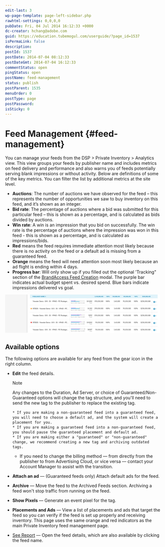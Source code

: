 ```yaml
---
edit-last: 3
wp-page-template: page-left-sidebar.php
rawhtml-settings: 0,0,0,0
pubDate: Fri, 04 Jul 2014 16:12:33 +0000
dc-creator: hchang@adobe.com
guid: https://education.tubemogul.com/userguide/?page_id=1537
isPermaLink: false
description: 
postId: 1537
postDate: 2014-07-04 08:12:33
postDateGmt: 2014-07-04 16:12:33
commentStatus: open
pingStatus: open
postName: feed-management
status: publish
postParent: 1535
menuOrder: 0
postType: page
postPassword: 
isSticky: 0
---
```


# Feed Management {#feed-management}

You can manage your feeds from the DSP > Private Inventory > Analytics view. This view groups your feeds by publisher name and includes metrics on feed delivery and performance and also warns you of feeds potentially serving blank impressions or without activity. Below are definitions of some of the key metrics. You can filter the list by additional metrics at the site level.

* **Auctions**: The number of auctions we have observed for the feed – this represents the number of opportunities we saw to buy inventory on this feed, and it’s shown as an integer.
* **Bid rate**: The percentage of auctions where a bid was submitted for this particular feed – this is shown as a percentage, and is calculated as bids divided by auctions.
* **Win rate**:  A win is an impression that you bid on successfully. The win rate is the percentage of auctions where the impression was won in this feed  - this is shown as a percentage, and is calculated as impressions/bids.
* **Red** means the feed requires immediate attention most likely because there is no activity on the feed or a default ad is missing from a guaranteed feed.
* **Orange** means the feed will need attention soon most likely because an ad flight is ending within 4 days.
* **Progress bar**: Will only show up if you filled out the optional 'Tracking" section of the [BrandAccess Feed Creation](../../../../dsp/planning/private-inventory/brandaccess.md) modal. The purple bar indicates actual budget spent vs. desired spend. Blue bars indicate impressions delivered vs goal.

![Feed troubleshooting](assets/feed-troubleshooting.png)

## Available options

The following options are available for any feed from the gear icon in the right column.

* **Edit** the feed details.
  >[!NOTE]
  >
  >Any changes to the Duration, Ad Server, or choice of Guaranteed/Non-Guaranteed options will change the tag structure, and you'll need to send the new tag to the publisher to replace the existing tag.

      * If you are making a non-guaranteed feed into a guaranteed feed, you will need to choose a default ad, and the system will create a placement for you.
      * If you are making a guaranteed feed into a non-guaranteed feed, you should pause the guaranteed placement and default ad.
      * If you are making either a "guaranteed" or "non-guaranteed" change, we recommend creating a new tag and archiving outdated tags.

    * If you need to change the billing method &mdash; from directly from the publisher to from Advertising Cloud, or vice versa &mdash; contact your Account Manager to assist with the transition.

* **Attach an ad** &mdash; (Guaranteed feeds only) Attach default ads for the feed.
* **Archive** &mdash; Move the feed to the Archived Feeds section. Archiving a feed won't stop traffic from running on the feed.
* **Show Pixels** &mdash; Generate an event pixel for the tag. 
* **Placements and Ads** &mdash; View a list of placements and ads that target the feed so you can verify if the feed is set up properly and receiving inventory. This page uses the same orange and red indicators as the main Private Inventory feed management page.
* [See Report](/help/dsp/planning/private-inventory/feeds-reporting.md) &mdash; Open the feed details, which are also available by clicking the feed name.
